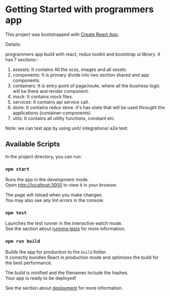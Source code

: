 # Getting Started with programmers app

This project was bootstrapped with [Create React App](https://github.com/facebook/create-react-app).

Details:

programmers app build with react, redux toolkit and bootstrap ui library.
It has 7 sections:-

1. assests: It contains All the scss, images and all sessts.
2. components: It is primary divide into two section shared and app components.
3. containers: It is entry point of page/route, where all the business logic will be there and render component.
4. mock: It contains mock files.
5. services: It contains api service call.
6. store: It contains redux store. it's has state that will be used throught the applications (container-components)
7. utils: It contains all utility functions, constant etc.

Note: we can test app by using unit/ integrations/ e2e test.

## Available Scripts

In the project directory, you can run:

### `npm start`

Runs the app in the development mode.\
Open [http://localhost:3000](http://localhost:3000) to view it in your browser.

The page will reload when you make changes.\
You may also see any lint errors in the console.

### `npm test`

Launches the test runner in the interactive watch mode.\
See the section about [running tests](https://facebook.github.io/create-react-app/docs/running-tests) for more information.

### `npm run build`

Builds the app for production to the `build` folder.\
It correctly bundles React in production mode and optimizes the build for the best performance.

The build is minified and the filenames include the hashes.\
Your app is ready to be deployed!

See the section about [deployment](https://facebook.github.io/create-react-app/docs/deployment) for more information.
